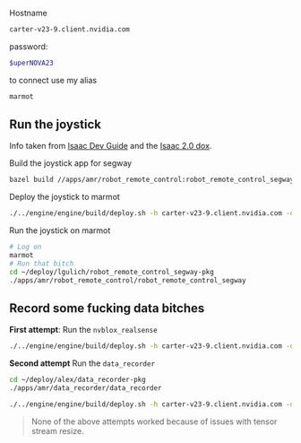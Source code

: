 Hostname
```bash
carter-v23-9.client.nvidia.com
```
password:
```bash
$uperNOVA23
```

to connect use my alias
```bash
marmot
```

## Run the joystick
Info taken from [Isaac Dev Guide](https://docs.google.com/document/d/1YwSaGEUd_0eQCRvETEcHHGZgYmrM62U9CyZa-Y_hhzw/edit#) and the [Isaac 2.0 dox](https://isaac.nvidia.com/master/extensions/navigation_stack/doc/03_navigation_stack_on_carter.html).

Build the joystick app for segway
```bash
bazel build //apps/amr/robot_remote_control:robot_remote_control_segway
```
Deploy the joystick to marmot
```bash
./../engine/engine/build/deploy.sh -h carter-v23-9.client.nvidia.com -d jetpack50 -p //apps/amr/robot_remote_control:robot_remote_control_segway-pkg
```
Run the joystick on marmot
```bash
# Log on 
marmot
# Run that bitch
cd ~/deploy/lgulich/robot_remote_control_segway-pkg
./apps/amr/robot_remote_control/robot_remote_control_segway
```

## Record some fucking data bitches
**First attempt**: Run the `nvblox_realsense`
```bash
./../engine/engine/build/deploy.sh -h carter-v23-9.client.nvidia.com -d jetpack50 -p //extensions/nvblox/apps/realsense:nvblox_realsense-pkg
```

**Second attempt** Run the `data_recorder` 

```bash
cd ~/deploy/alex/data_recorder-pkg
./apps/amr/data_recorder/data_recorder
```

```bash
./../engine/engine/build/deploy.sh -h carter-v23-9.client.nvidia.com -d jetpack50 -p //apps/amr/data_recorder:data_recorder-pkg
```
> None of the above attempts worked because of issues with tensor stream resize.